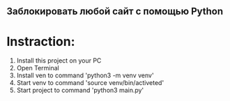 ## Заблокировать любой сайт с помощью Python

# Instraction:
1. Install this project on your PC
2. Open Terminal
3. Install ven to command 'python3 -m venv venv'
4. Start venv to command 'source venv/bin/activeted'
5. Start project to command 'python3 main.py'